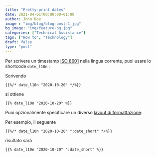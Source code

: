 ```yaml
---
title: "Pretty-print dates"
date: 2021-04-01T00:00:00+01:00
author: John Doe
image : "img/blog/blog-post-1.jpg"
bg_image: "img/feature-bg.jpg"
categories: ["Technical Assistance"]
tags: ["How to", "Technology"]
draft: false
type: "post"
---
```


Per scrivere un timestamp [ISO 8601](https://en.wikipedia.org/wiki/ISO_8601) nella lingua corrente, puoi usare lo shortcode `date_l10n` :

Scrivendo

```
{{%/* date_l10n "2020-10-20" */%}}
```

si ottiene

```
{{% date_l10n "2020-10-20" %}}
```

Puoi opzionalmente specificare un diverso [layout di formattazione](https://gohugo.io/functions/dateformat/#datetime-formatting-layouts):

Per esempio, il seguente

```
{{%/* date_l10n "2020-10-20" ":date_short" */%}}
```

risultato sarà

```
{{% date_l10n "2020-10-20" ":date_short" %}}
```
